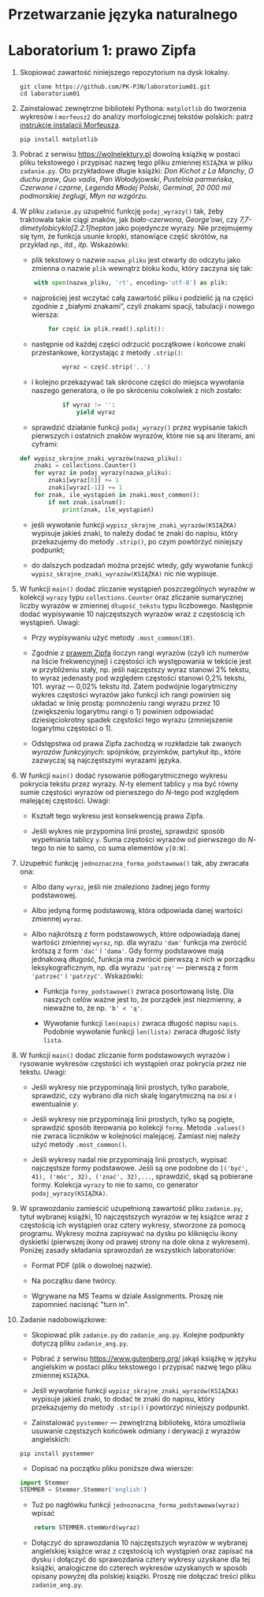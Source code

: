 # Przetwarzanie języka naturalnego
# Laboratorium 1: prawo Zipfa

1. Skopiować zawartość niniejszego repozytorium
na dysk lokalny.

    ```
    git clone https://github.com/PK-PJN/laboratorium01.git
    cd laboratorium01
    ```

2. Zainstalować zewnętrzne biblioteki Pythona:
`matplotlib` do tworzenia wykresów i `morfeusz2`
do analizy morfologicznej tekstów polskich: patrz
[instrukcje instalacji Morfeusza](http://morfeusz.sgjp.pl/download/).

    ```
    pip install matplotlib
    ```

3. Pobrać z serwisu https://wolnelektury.pl dowolną książkę
w postaci pliku tekstowego i przypisać nazwę tego pliku
zmiennej `KSIĄŻKA` w pliku `zadanie.py`. Oto przykładowe
długie książki: *Don Kichot z La Manchy*, *O duchu praw*,
*Quo vadis*, *Pan Wołodyjowski*, *Pustelnia parmeńska*,
*Czerwone i czarne*, *Legenda Młodej Polski*, *Germinal*,
*20 000 mil podmorskiej żeglugi*, *Młyn na wzgórzu*.

4. W pliku `zadanie.py` uzupełnić funkcję `podaj_wyrazy()`
tak, żeby traktowała takie ciągi znaków, jak *biało-czerwona*,
*George’owi*, czy *7,7-dimetylobicyklo[2.2.1]heptan* jako
pojedyncze wyrazy. Nie przejmujemy się tym, że funkcja
usunie kropki, stanowiące część skrótów, na przykład
*np.*, *itd.*, *itp.* Wskazówki:

    * plik tekstowy o nazwie `nazwa_pliku` jest otwarty
    do odczytu jako zmienna o nazwie `plik` wewnątrz bloku
    kodu, który zaczyna się tak:

    ```python
        with open(nazwa_pliku, 'rt', encoding='utf-8') as plik:
    ```

    * najprościej jest wczytać całą zawartość pliku
    i podzielić ją na części zgodnie z „białymi znakami”,
    czyli znakami spacji, tabulacji i nowego wiersza:

    ```python
            for część in plik.read().split():
    ```

    * następnie od każdej części odrzucić początkowe
    i końcowe znaki przestankowe, korzystając z metody
    `.strip()`:

    ```python
                wyraz = część.strip(',.')
    ```

    * i kolejno przekazywać tak skrócone części do miejsca
    wywołania naszego generatora, o ile po skróceniu
    cokolwiek z nich zostało:

    ```python
                if wyraz != '':
                    yield wyraz
    ```

    * sprawdzić działanie funkcji `podaj_wyrazy()` przez
    wypisanie takich pierwszych i ostatnich znaków wyrazów,
    które nie są ani literami, ani cyframi:

    ```python
    def wypisz_skrajne_znaki_wyrazów(nazwa_pliku):
        znaki = collections.Counter()
        for wyraz in podaj_wyrazy(nazwa_pliku):
            znaki[wyraz[0]] += 1
            znaki[wyraz[-1]] += 1
        for znak, ile_wystąpień in znaki.most_common():
            if not znak.isalnum():
                print(znak, ile_wystąpień)
    ```

    * jeśli wywołanie funkcji `wypisz_skrajne_znaki_wyrazów(KSIĄŻKA)`
    wypisuje jakieś znaki, to należy dodać te znaki do napisu,
    który przekazujemy do metody `.strip()`, po czym powtórzyć
    niniejszy podpunkt;

    * do dalszych podzadań można przejść wtedy, gdy wywołanie
    funkcji `wypisz_skrajne_znaki_wyrazów(KSIĄŻKA)`
    nic nie wypisuje.

5. W funkcji `main()` dodać zliczanie wystąpień poszczególnych
wyrazów w kolekcji `wyrazy` typu `collections.Counter` oraz
zliczanie sumarycznej liczby wyrazów w zmiennej `długość_tekstu`
typu liczbowego. Następnie dodać wypisywanie 10 najczęstszych
wyrazów wraz z częstością ich wystąpień. Uwagi:

    * Przy wypisywaniu użyć metody `.most_common(10)`.

    * Zgodnie z
    [prawem Zipfa](https://pl.wikipedia.org/wiki/Prawo_Zipfa)
    iloczyn rangi wyrazów (czyli ich numerów na liście
    frekwencyjnej) i częstości ich występowania w tekście
    jest w przybliżeniu stały, np. jeśli najczęstszy wyraz
    stanowi 2% tekstu, to wyraz jedenasty pod względem
    częstości stanowi 0,2% tekstu, 101. wyraz — 0,02%
    tekstu itd. Zatem podwójnie logarytmiczny wykres
    częstości wyrazów jako funkcji ich rangi powinien
    się układać w linię prostą: pomnożeniu rangi wyrazu
    przez 10 (zwiększeniu logarytmu rangi o 1) powinien
    odpowiadać dziesięciokrotny spadek częstości tego
    wyrazu (zmniejszenie logarytmu częstości o 1).

    * Odstępstwa od prawa Zipfa zachodzą w rozkładzie
    tak zwanych *wyrazów funkcyjnych*: spójników,
    przyimków, partykuł itp., które zazwyczaj są
    najczęstszymi wyrazami języka.

6. W funkcji `main()` dodać rysowanie półlogarytmicznego
wykresu pokrycia tekstu przez wyrazy. *N*-ty element
tablicy `y` ma być równy sumie częstości wyrazów
od pierwszego do *N*-tego pod względem malejącej
częstości. Uwagi:

    * Kształt tego wykresu jest konsekwencją prawa Zipfa.

    * Jeśli wykres nie przypomina linii prostej, sprawdzić
    sposób wypełniania tablicy `y`. Suma częstości wyrazów
    od pierwszego do *N*-tego to nie to samo, co suma
    elementów `y[0:N]`.

7. Uzupełnić funkcję `jednoznaczna_forma_podstawowa()` tak,
aby zwracała ona:

    * Albo dany `wyraz`, jeśli nie znaleziono żadnej jego
    formy podstawowej.

    * Albo jedyną formę podstawową, która odpowiada danej
    wartości zmiennej `wyraz`.

    * Albo najkrótszą z form podstawowych, które odpowiadają
    danej wartości zmiennej `wyraz`, np. dla wyrazu `'dam'`
    funkcja ma zwrócić krótszą z form `'dać'` i `'dama'`.
    Gdy formy podstawowe mają jednakową długość, funkcja
    ma zwrócić pierwszą z nich w porządku leksykograficznym,
    np. dla wyrazu `'patrzę'` — pierwszą z form `'patrzeć'`
    i `'patrzyć'`. Wskazówki:

        * Funkcja `formy_podstawowe()` zwraca posortowaną listę.
        Dla naszych celów ważne jest to, że porządek jest
        niezmienny, a nieważne to, że np. `'b' < 'ą'`.

        * Wywołanie funkcji `len(napis)` zwraca długość
        napisu `napis`. Podobnie wywołanie funkcji
        `len(lista)` zwraca długość listy `lista`.

8. W funkcji `main()` dodać zliczanie form podstawowych wyrazów
i rysowanie wykresów częstości ich wystąpień oraz pokrycia
przez nie tekstu. Uwagi:

    * Jeśli wykresy nie przypominają linii prostych, tylko
    parabole, sprawdzić, czy wybrano dla nich skalę
    logarytmiczną na osi *x* i ewentualnie *y*.

    * Jeśli wykresy nie przypominają linii prostych, tylko
    są pogięte, sprawdzić sposób iterowania po kolekcji
    `formy`. Metoda `.values()` nie zwraca liczników
    w kolejności malejącej. Zamiast niej należy użyć metody
    `.most_common()`.

    * Jeśli wykresy nadal nie przypominają linii prostych,
    wypisać najczęstsze formy podstawowe. Jeśli są one
    podobne do `[('być', 41), ('móc', 32), ('znać', 32),...`,
    sprawdzić, skąd są pobierane formy. Kolekcja `wyrazy`
    to nie to samo, co generator `podaj_wyrazy(KSIĄŻKA)`.

9. W sprawozdaniu zamieścić uzupełnioną zawartość pliku
`zadanie.py`, tytuł wybranej książki, 10 najczęstszych
wyrazów w tej książce wraz z częstością ich wystąpień
oraz cztery wykresy, stworzone za pomocą programu.
Wykresy można zapisywać na dysku po kliknięciu ikony
dyskietki (pierwszej ikony od prawej strony na dole
okna z wykresem). Poniżej zasady składania sprawozdań
ze wszystkich laboratoriów:

    * Format PDF (plik o dowolnej nazwie).

    * Na początku dane twórcy.

    * Wgrywane na MS Teams w dziale Assignments.
    Proszę nie zapomnieć nacisnąć "turn in".

10. Zadanie nadobowiązkowe:

    * Skopiować plik `zadanie.py` do `zadanie_ang.py`.
    Kolejne podpunkty dotyczą pliku `zadanie_ang.py`.

    * Pobrać z serwisu https://www.gutenberg.org/ jakąś książkę
    w języku angielskim w postaci pliku tekstowego i przypisać
    nazwę tego pliku zmiennej `KSIĄŻKA`.

    * Jeśli wywołanie funkcji `wypisz_skrajne_znaki_wyrazów(KSIĄŻKA)`
    wypisuje jakieś znaki, to dodać te znaki do napisu, który
    przekazujemy do metody `.strip()` i powtórzyć niniejszy podpunkt.

    * Zainstalować `pystemmer` — zewnętrzną bibliotekę, która
    umożliwia usuwanie częstszych końcówek odmiany i derywacji
    z wyrazów angielskich:

    ```
    pip install pystemmer
    ```

    * Dopisać na początku pliku poniższe dwa wiersze:

    ```python
    import Stemmer
    STEMMER = Stemmer.Stemmer('english')
    ```

    * Tuż po nagłówku funkcji `jednoznaczna_forma_podstawowa(wyraz)`
    wpisać

    ```python
        return STEMMER.stemWord(wyraz)
    ```

    * Dołączyć do sprawozdania 10 najczęstszych wyrazów
    w wybranej angielskiej książce wraz z częstością
    ich wystąpień oraz zapisać na dysku i dołączyć
    do sprawozdania cztery wykresy uzyskane dla tej
    książki, analogiczne do czterech wykresów uzyskanych
    w sposób opisany powyżej dla polskiej książki.
    Proszę nie dołączać treści pliku `zadanie_ang.py`.
